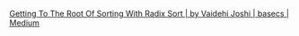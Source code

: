 
[Getting To The Root Of Sorting With Radix Sort | by Vaidehi Joshi | basecs | Medium](https://medium.com/basecs/getting-to-the-root-of-sorting-with-radix-sort-f8e9240d4224)
